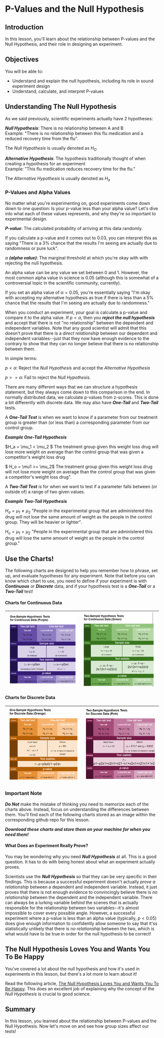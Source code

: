 
# P-Values and the Null Hypothesis


## Introduction

In this lesson, you'll learn about the relationship between P-values and the Null Hypothesis, and their role in designing an experiment. 


## Objectives

You will be able to:

* Understand and explain the null hypothesis, including its role in sound experiment design
* Understand, calculate, and interpret P-values


## Understanding  The Null Hypothesis

As we said previously, scientific experiments actually have 2 hypotheses:

**_Null Hypothesis_**: There is no relationship between A and B   
Example: "There is no relationship between this flu medication and a reduced recovery time from the flu".

The _Null Hypothesis_ is usually denoted as $H_{O}$

**_Alternative Hypothesis_**: The hypothesis traditionally thought of when creating a hypothesis for an experiment  
Example: "This flu medication reduces recovery time for the flu."

The _Alternative Hypothesis_ is usually denoted as $H_{a}$


### P-Values and Alpha Values

No matter what you're experimenting on, good experiments come down down to one question: Is your p-value less than your alpha value? Let's dive into what each of these values represents, and why they're so important to experimental design. 

**_P-value_**: The calculated probability of arriving at this data randomly. 

If you calculate a p-value and it comes out to 0.03, you can interpret this as saying "There is a 3% chance that the results I'm seeing are actually due to randomness or pure luck".  

$\alpha$ **_(alpha value)_**: The marginal threshold at which you're okay with with rejecting the null hypothesis. 

An alpha value can be any value we set between 0 and 1. However, the most common alpha value in science is 0.05 (although this is somewhat of a controversial topic in the scientific community, currently).  

If you set an alpha value of $\alpha = 0.05$, you're essentially saying "I'm okay with accepting my alternative hypothesis as true if there is less than a 5% chance that the results that I'm seeing are actually due to randomness."

When you conduct an experiment, your goal is calculate a p-value and compare it to the alpha value. If $p < \alpha$, then you **_reject the null hypothesis_** and accept that there is not "no relationship" between the dependent and independent variables.  Note that any good scientist will admit that this doesn't prove that there is a _direct relationship_ between our dependent and independent variables--just that they now have enough evidence to the contrary to show that they can no longer believe that there is no relationship between them. 

In simple terms:

$p < \alpha$: Reject the _Null Hypothesis_ and accept the _Alternative Hypothesis_

$p >= \alpha$: Fail to reject the _Null Hypothesis_.  

There are many different ways that we can structure a hypothesis statement, but they always come down to this comparison in the end.  In normally distributed data, we calculate p-values from z-scores. This is done a bit differently with discrete data. We may also have **_One-Tail_** and **_Two-Tail_** tests.  

A **_One-Tail Test_** is when we want to know if a parameter from our treatment group is greater than (or less than) a corresponding parameter from our control group.

**_Example One-Tail Hypothesis_**

$H_a = \mu_1 < \mu_2 $ The treatment group given this weight loss drug will lose more weight on average than the control group that was given a competitor's weight loss drug 

$ H_o = \mu1 >= \mu_2$  The treatment group given this weight loss drug will not lose more weight on average than the control group that was given a competitor's weight loss drug". 

A **_Two-Tail Test_** is for when we want to test if a parameter falls between (or outside of) a range of two given values. 

**_Example Two-Tail Hypothesis_**

$H_a = \mu_1 \neq \mu_2$ "People in the experimental group that are administered this drug will not lose the same amount of weight as the people in the control group.  They will be heavier or lighter". 

$H_o = \mu_1 = \mu_2$ "People in the experimental group that are administered this drug will lose the same amount of weight as the people in the control group." 


## Use the Charts!

The following charts are designed to help you remember how to phrase, set up, and evaluate hypotheses for any experiment.  Note that before you can know which chart to use, you need to define if your experiment is with **_Continuous_** or **_Discrete_** data, and if your hypothesis test is a **_One-Tail_** or a **_Two-Tail_** test!

#### Charts for Continuous Data

| <img src='one-sample-continuous-data.png'> | <img src='two-sample-continuous-data.png'> |
|--------------------------------------------|--------------------------------------------|

#### Charts for Discrete Data

| <img src='one-sample-discrete-data.png'> | <img src='two-sample-discrete-data.png'> |
|--------------------------------------------|--------------------------------------------|


### Important Note

**_Do Not_** make the mistake of thinking you need to memorize each of the charts above.  Instead, focus on understanding the differences between them. You'll find each of the following charts stored as an image within the corresponding github repo for this lesson. 

**_Download these charts and store them on your machine for when you need them!_**

#### What Does an Experiment Really Prove?

You may be wondering why you need **_Null Hypothesis_** at all. This is a good question. It has to do with being honest about what an experiment actually proves.

Scientists use the **_Null Hypothesis_** so that they can be very specific in their findings. This is because a successful experiment doesn't actually _prove a relationship_ between a dependent and independent variable.  Instead, it just proves that there is not enough evidence to convincingly believe there is _no relationship_ between the dependent and the independent variable. There can always be a lurking variable behind the scenes that is actually responsible for the relationship between two variables--it's almost impossible to cover every possible angle. However, a successful experiment where a p-value is less than an alpha value (typically, $p < 0.05$) does give enough information to confidently allow someone to say that it'ss statistically unlikely that there is _no relationship_ between the two, which is what would have to be true in order for the null hypothesis to be correct!

## The Null Hypothesis Loves You and Wants You To Be Happy

You've covered a lot about the null hypothesis and how it's used in experiments in this lesson, but there's a lot more to learn about it! 

Read the following article, [The Null Hypothesis Loves You and Wants You To Be Happy](https://byrslf.co/the-null-hypothesis-loves-you-and-wants-you-to-be-happy-3189413d8cd0).  This does an excellent job of explaining why the concept of the _Null Hypothesis_ is crucial to good science.  


## Summary

In this lesson, you learned about the relationship between P-values and the Null Hypothesis. Now let's move on and see how group sizes affect our tests!
